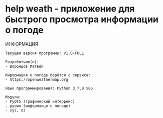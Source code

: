 # help weath - приложение для быстрого просмотра информации о погоде
ИНФОРМАЦИЯ
~~~
Текущая версия программы: V1.0-FULL

Разработчик(и):
- Воронцов Матвей

Информация о погоде берётся с сервиса:
- https://openweathermap.org

Язык программирования: Python 3.7.8 x86

Модули:
- PyQt5 (графический интерфейс)
- pyowm (информаиця о погоде)
- sys, os
